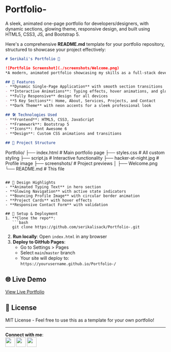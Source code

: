# Portfolio-
A sleek, animated one-page portfolio for developers/designers, with dynamic sections, glowing theme, responsive design, and built using HTML5, CSS3, JS, and Bootstrap 5.

Here's a comprehensive **README.md** template for your portfolio repository, structured to showcase your project effectively:

```markdown
# Serikali's Portfolio 🌟

![Portfolio Screenshot](./screenshots/Welcome.png)  
*A modern, animated portfolio showcasing my skills as a full-stack developer and designer*

## 🚀 Features
- **Dynamic Single-Page Application** with smooth section transitions  
- **Interactive Animations**: Typing effects, hover animations, and glowing UI elements  
- **Fully Responsive** design for all devices  
- **5 Key Sections**: Home, About, Services, Projects, and Contact  
- **Dark Theme** with neon accents for a sleek professional look  

## 🛠️ Technologies Used
- **Frontend**: HTML5, CSS3, JavaScript  
- **Framework**: Bootstrap 5  
- **Icons**: Font Awesome 6  
- **Design**: Custom CSS animations and transitions  

## 📂 Project Structure
```
Portfolio/
├── index.html            # Main portfolio page
├── styles.css            # All custom styling
├── script.js             # Interactive functionality
├── hacker-at-night.jpg   # Profile image
├── screenshots/          # Project previews
│   ├── Welcome.png
└── README.md             # This file
```

## 🎨 Design Highlights
- **Animated Typing Text** in hero section  
- **Glowing Navigation** with active state indicators  
- **Bouncing Profile Image** with circular border animation  
- **Project Cards** with hover effects  
- **Responsive Contact Form** with validation  

## 🔧 Setup & Deployment
1. **Clone the repo**:
   ```bash
   git clone https://github.com/serikalisack/Portfolio-.git
   ```
2. **Run locally**: Open `index.html` in any browser  
3. **Deploy to GitHub Pages**:
   - Go to Settings > Pages
   - Select `main`/`master` branch
   - Your site will deploy to:  
     `https://yourusername.github.io/Portfolio-/`

## 🌐 Live Demo
[View Live Portfolio](https://serikalisack.github.io/Portfolio-/)  

## 📝 License
MIT License - Feel free to use this as a template for your own portfolio!

---

**Connect with me**:  
[<img src="https://img.icons8.com/color/48/000000/linkedin.png" width="30"/>](MyLinkedIn) 
[<img src="https://img.icons8.com/fluency/48/000000/twitter.png" width="30"/>](MyTwitter) 
[<img src="https://img.icons8.com/color/48/000000/gmail.png" width="30"/>](mailto:serikalidevelopment@email.com)
```


